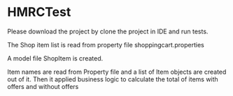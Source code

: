 # HMRCTest

Please download the project by clone the project in IDE and run tests.

The Shop item list is read from property file shoppingcart.properties

A model file ShopItem is created.

Item names are read from Property file and a list of Item objects are created out of it.
Then it applied business logic to calculate the total of items with offers and without offers